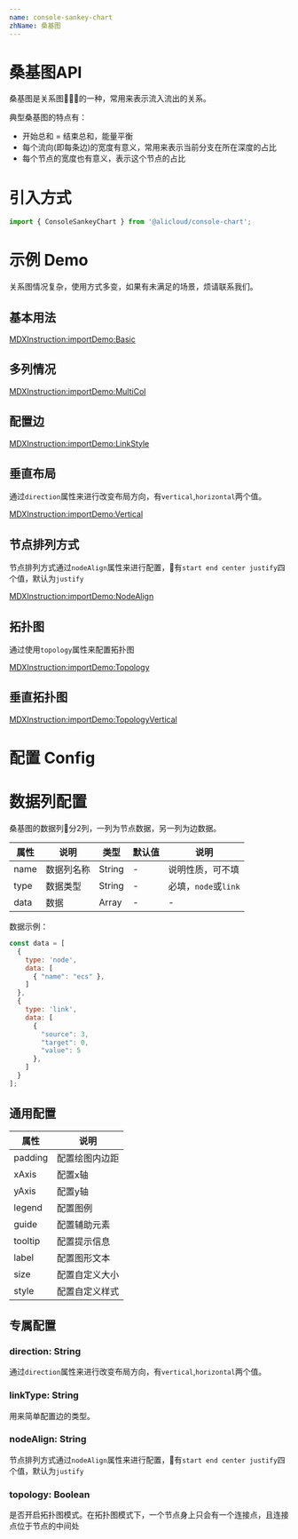 ```yaml
---
name: console-sankey-chart
zhName: 桑基图
---
```


# 桑基图API

桑基图是关系图的一种，常用来表示流入流出的关系。

典型桑基图的特点有：

- 开始总和 = 结束总和，能量平衡
- 每个流向(即每条边)的宽度有意义，常用来表示当前分支在所在深度的占比
- 每个节点的宽度也有意义，表示这个节点的占比

# 引入方式

```javascript
import { ConsoleSankeyChart } from '@alicloud/console-chart';
```

# 示例 Demo

关系图情况复杂，使用方式多变，如果有未满足的场景，烦请联系我们。

## 基本用法

[MDXInstruction:importDemo:Basic](./demo/Basic.tsx)

## 多列情况

[MDXInstruction:importDemo:MultiCol](./demo/MultiCol.tsx)

## 配置边

[MDXInstruction:importDemo:LinkStyle](./demo/LinkStyle.tsx)

## 垂直布局
通过`direction`属性来进行改变布局方向，有`vertical`,`horizontal`两个值。

[MDXInstruction:importDemo:Vertical](./demo/Vertical.tsx)

## 节点排列方式
节点排列方式通过`nodeAlign`属性来进行配置，有`start end center justify`四个值，默认为`justify`

[MDXInstruction:importDemo:NodeAlign](./demo/NodeAlign.tsx)

## 拓扑图
通过使用`topology`属性来配置拓扑图

[MDXInstruction:importDemo:Topology](./demo/Topology.tsx)

## 垂直拓扑图

[MDXInstruction:importDemo:TopologyVertical](./demo/TopologyVertical.tsx)


# 配置 Config

# 数据列配置

桑基图的数据列分2列，一列为节点数据，另一列为边数据。

| 属性 | 说明 | 类型 | 默认值 | 说明 |
| --- | --- | --- | --- | --- |
| name | 数据列名称 | String | - | 说明性质，可不填 |
| type | 数据类型 | String | - | 必填，`node`或`link` |
| data | 数据 | Array | - | - |

数据示例：
```js
const data = [
  {
    type: 'node',
    data: [
      { "name": "ecs" },
    ]
  },
  {
    type: 'link',
    data: [
      {
        "source": 3,
        "target": 0,
        "value": 5
      },
    ]
  }
];
```

## 通用配置

| 属性 | 说明 |
| --- | --- |
| padding | 配置绘图内边距 |
| xAxis | 配置x轴 |
| yAxis | 配置y轴 |
| legend | 配置图例 |
| guide | 配置辅助元素 |
| tooltip | 配置提示信息 |
| label | 配置图形文本 |
| size | 配置自定义大小 |
| style | 配置自定义样式 |


## 专属配置

### direction: String
通过`direction`属性来进行改变布局方向，有`vertical`,`horizontal`两个值。

### linkType: String
用来简单配置边的类型。

### nodeAlign: String
节点排列方式通过`nodeAlign`属性来进行配置，有`start end center justify`四个值，默认为`justify`

### topology: Boolean
是否开启拓扑图模式。在拓扑图模式下，一个节点身上只会有一个连接点，且连接点位于节点的中间处